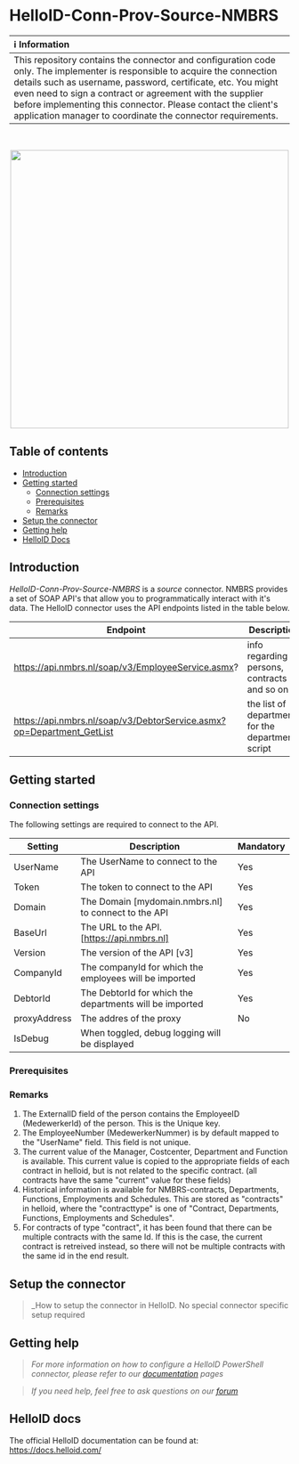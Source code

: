 
# HelloID-Conn-Prov-Source-NMBRS

| :information_source: Information |
|:---------------------------|
| This repository contains the connector and configuration code only. The implementer is responsible to acquire the connection details such as username, password, certificate, etc. You might even need to sign a contract or agreement with the supplier before implementing this connector. Please contact the client's application manager to coordinate the connector requirements. |
<br />
<p align="center">
  <img src="https://www.tools4ever.nl/connector-logos/vismanmbrs-logo.png" width="500">
</p> 

## Table of contents

- [Introduction](#Introduction)
- [Getting started](#Getting-started)
  + [Connection settings](#Connection-settings)
  + [Prerequisites](#Prerequisites)
  + [Remarks](#Remarks)
- [Setup the connector](@Setup-The-Connector)
- [Getting help](#Getting-help)
- [HelloID Docs](#HelloID-docs)

## Introduction

_HelloID-Conn-Prov-Source-NMBRS_ is a _source_ connector. NMBRS provides a set of SOAP API's that allow you to programmatically interact with it's data. The HelloID connector uses the API endpoints listed in the table below.

| Endpoint     | Description |
| ------------ | ----------- |
| https://api.nmbrs.nl/soap/v3/EmployeeService.asmx? | info regarding persons, contracts and so on           |
|https://api.nmbrs.nl/soap/v3/DebtorService.asmx?op=Department_GetList| the list of departments for the department script|

## Getting started

### Connection settings

The following settings are required to connect to the API.

| Setting      | Description                        | Mandatory   |
| ------------ | -----------                        | ----------- |
| UserName     | The UserName to connect to the API | Yes         |
| Token        | The token to connect to the API | Yes         |
| Domain      | The Domain [mydomain.nmbrs.nl] to connect to the API                | Yes         |
| BaseUrl | The URL to the API.[https://api.nmbrs.nl] | Yes |
| Version | The version of the API [v3]               | Yes |
| CompanyId | The companyId for which the employees will be imported | Yes |
|DebtorId | The DebtorId for which the departments will be imported | Yes |
|proxyAddress| The addres of the proxy  |No |
|IsDebug | When toggled, debug logging will be displayed |
### Prerequisites

### Remarks

1) The ExternalID field of the person contains the EmployeeID (MedewerkerId) of the person. This is the Unique key.
2) The EmployeeNumber (MedewerkerNummer) is by default mapped to the "UserName" field.  This field is not unique.
3) The current value of the Manager, Costcenter, Department and Function is available. This current value is copied to the appropriate fields of each contract in helloid, but is not related to the specific contract.  (all contracts have the same "current" value for these fields)
4) Historical information is available for NMBRS-contracts, Departments, Functions, Employments and Schedules. This are stored as "contracts" in helloid, where the "contracttype" is one of "Contract, Departments, Functions, Employments and Schedules".
5) For contracts of type "contract", it has been found that there can be multiple contracts with the same Id. If this is the case, the current contract is retreived instead, so there will not be multiple contracts with the same id in the end result.

## Setup the connector

> _How to setup the connector in HelloID.
No special connector specific setup required


## Getting help

> _For more information on how to configure a HelloID PowerShell connector, please refer to our [documentation](https://docs.helloid.com/hc/en-us/articles/360012557600-Configure-a-custom-PowerShell-source-system) pages_

> _If you need help, feel free to ask questions on our [forum](https://forum.helloid.com)_

## HelloID docs

The official HelloID documentation can be found at: https://docs.helloid.com/
